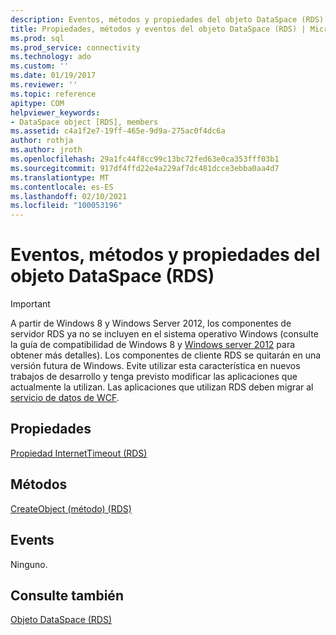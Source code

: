 ```yaml
---
description: Eventos, métodos y propiedades del objeto DataSpace (RDS)
title: Propiedades, métodos y eventos del objeto DataSpace (RDS) | Microsoft Docs
ms.prod: sql
ms.prod_service: connectivity
ms.technology: ado
ms.custom: ''
ms.date: 01/19/2017
ms.reviewer: ''
ms.topic: reference
apitype: COM
helpviewer_keywords:
- DataSpace object [RDS], members
ms.assetid: c4a1f2e7-19ff-465e-9d9a-275ac0f4dc6a
author: rothja
ms.author: jroth
ms.openlocfilehash: 29a1fc44f8cc99c13bc72fed63e0ca353fff03b1
ms.sourcegitcommit: 917df4ffd22e4a229af7dc481dcce3ebba0aa4d7
ms.translationtype: MT
ms.contentlocale: es-ES
ms.lasthandoff: 02/10/2021
ms.locfileid: "100053196"
---
```

# <a name="dataspace-object-rds-properties-methods-and-events"></a>Eventos, métodos y propiedades del objeto DataSpace (RDS)
> [!IMPORTANT]
>  A partir de Windows 8 y Windows Server 2012, los componentes de servidor RDS ya no se incluyen en el sistema operativo Windows (consulte la guía de compatibilidad de Windows 8 y [Windows server 2012](https://www.microsoft.com/download/details.aspx?id=27416) para obtener más detalles). Los componentes de cliente RDS se quitarán en una versión futura de Windows. Evite utilizar esta característica en nuevos trabajos de desarrollo y tenga previsto modificar las aplicaciones que actualmente la utilizan. Las aplicaciones que utilizan RDS deben migrar al [servicio de datos de WCF](/dotnet/framework/wcf/).  
  
## <a name="properties"></a>Propiedades  
 [Propiedad InternetTimeout (RDS)](./internettimeout-property-rds.md)  
  
## <a name="methods"></a>Métodos  
 [CreateObject (método) (RDS)](./createobject-method-rds.md)  
  
## <a name="events"></a>Events  
 Ninguno.  
  
## <a name="see-also"></a>Consulte también  
 [Objeto DataSpace (RDS)](./dataspace-object-rds.md)